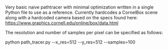 Very basic naive pathtracer with minimal optimization written in a single Python file to use as a reference. Currently hardcodes a CornelBox scene along with a hardcoded camera based on the specs found here: https://www.graphics.cornell.edu/online/box/data.html

The resolution and number of samples per pixel can be specified as follows:

python path_tracer.py --x_res=512 --y_res=512 --samples=100
